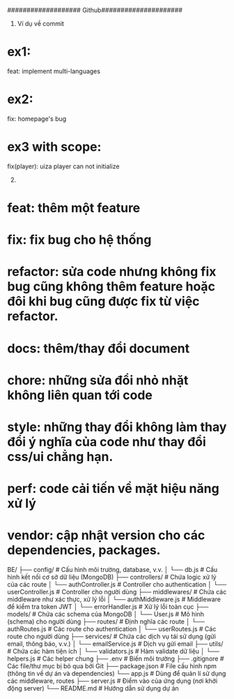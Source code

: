 
################### Github#####################
1. Ví dụ về commit
# ex1:
feat: implement multi-languages

# ex2:
fix: homepage's bug

# ex3 with scope:
fix(player): uiza player can not initialize

2. 
# feat: thêm một feature

# fix: fix bug cho hệ thống

# refactor: sửa code nhưng không fix bug cũng không thêm feature hoặc đôi khi bug cũng được fix từ việc refactor.

# docs: thêm/thay đổi document

# chore: những sửa đổi nhỏ nhặt không liên quan tới code

# style: những thay đổi không làm thay đổi ý nghĩa của code như thay đổi css/ui chẳng hạn.

# perf: code cải tiến về mặt hiệu năng xử lý

# vendor: cập nhật version cho các dependencies, packages.
BE/
├── config/                # Cấu hình môi trường, database, v.v.
│   └── db.js              # Cấu hình kết nối cơ sở dữ liệu (MongoDB)
├── controllers/           # Chứa logic xử lý của các route
│   └── authController.js  # Controller cho authentication
│   └── userController.js  # Controller cho người dùng
├── middlewares/           # Chứa các middleware như xác thực, xử lý lỗi
│   └── authMiddleware.js  # Middleware để kiểm tra token JWT
│   └── errorHandler.js    # Xử lý lỗi toàn cục
├── models/                # Chứa các schema của MongoDB
│   └── User.js            # Mô hình (schema) cho người dùng
├── routes/                # Định nghĩa các route
│   └── authRoutes.js      # Các route cho authentication
│   └── userRoutes.js      # Các route cho người dùng
├── services/              # Chứa các dịch vụ tái sử dụng (gửi email, thông báo, v.v.)
│   └── emailService.js    # Dịch vụ gửi email
├── utils/                 # Chứa các hàm tiện ích
│   └── validators.js      # Hàm validate dữ liệu
│   └── helpers.js         # Các helper chung
├── .env                   # Biến môi trường
├── .gitignore             # Các file/thư mục bị bỏ qua bởi Git
├── package.json           # File cấu hình npm (thông tin về dự án và dependencies)
└── app.js                 # Dùng để quản lí sử dụng các middleware, routes
├── server.js              # Điểm vào của ứng dụng (nơi khởi động server)
└── README.md              # Hướng dẫn sử dụng dự án
